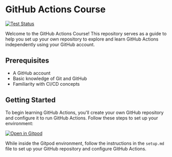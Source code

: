 # GitHub Actions Course

[![Test Status](https://img.shields.io/badge/tests-failing-red)](https://github.com/aczvikli/github-cicd-workshop/actions/workflows/lint_and_test.yaml)

Welcome to the GitHub Actions Course! This repository serves as a guide to help you set up your own repository to explore and learn GitHub Actions independently using your GitHub account.

## Prerequisites

- A GitHub account
- Basic knowledge of Git and GitHub
- Familiarity with CI/CD concepts

## Getting Started

To begin learning GitHub Actions, you'll create your own GitHub repository and configure it to run GitHub Actions. Follow these steps to set up your environment:

[![Open in Gitpod](https://gitpod.io/button/open-in-gitpod.svg)](https://gitpod.io/#https://github.com/datamindedacademy/github-cicd)



While inside the Gitpod environment, follow the instructions in the `setup.md` file to set up your GitHub repository and configure GitHub Actions.